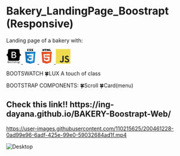 # Bakery_LandingPage_Boostrapt (Responsive)
 Landing page of a bakery with:
 <p align="left"> <a href="https://getbootstrap.com" target="_blank" rel="noreferrer"> <img src="https://raw.githubusercontent.com/devicons/devicon/master/icons/bootstrap/bootstrap-plain-wordmark.svg" alt="bootstrap" width="40" height="40"/> </a> <a href="https://www.w3schools.com/css/" target="_blank" rel="noreferrer"> <img src="https://raw.githubusercontent.com/devicons/devicon/master/icons/css3/css3-original-wordmark.svg" alt="css3" width="40" height="40"/> </a> <a href="https://www.w3.org/html/" target="_blank" rel="noreferrer"> <img src="https://raw.githubusercontent.com/devicons/devicon/master/icons/html5/html5-original-wordmark.svg" alt="html5" width="40" height="40"/> </a> <a href="https://developer.mozilla.org/en-US/docs/Web/JavaScript" target="_blank" rel="noreferrer"> <img src="https://raw.githubusercontent.com/devicons/devicon/master/icons/javascript/javascript-original.svg" alt="javascript" width="40" height="40"/> </a> </p>

BOOTSWATCH 🍀LUX A touch of class

BOOTSTRAP COMPONENTS: 🍀Scroll 🍀Card(menu)

<h2>Check this link!!
https://ing-dayana.github.io/BAKERY-Boostrapt-Web/</h2>


https://user-images.githubusercontent.com/110215625/200461228-0ad99e96-6adf-425e-99e0-59032684ad1f.mp4



![Desktop](https://user-images.githubusercontent.com/110215625/200460559-e55b915b-4156-4c8f-abd9-cf22be2571ab.png)

